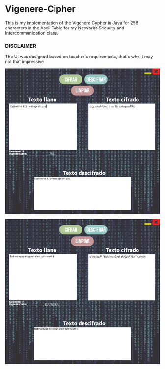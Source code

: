 # Vigenere-Cipher

This is my implementation of the Vigenere Cypher in Java for 256 characters in the Ascii Table for my Networks Security and Intercommunication class.

### DISCLAIMER ###
The UI was designed based on teacher's requirements, that's why it may not that impressive

![](pics/img1.PNG)

![](pics/img2.PNG)
